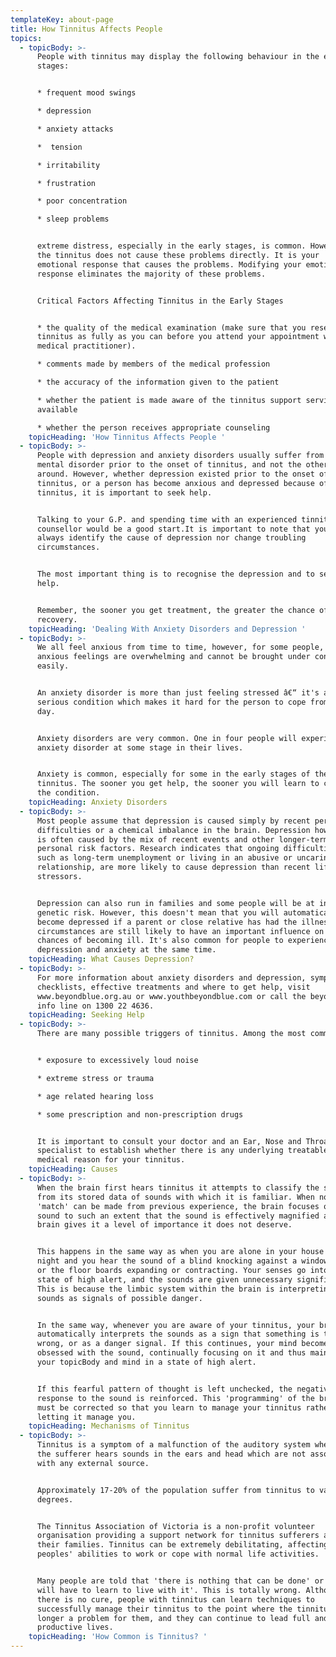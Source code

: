 ```yaml
---
templateKey: about-page
title: How Tinnitus Affects People
topics:
  - topicBody: >-
      People with tinnitus may display the following behaviour in the early
      stages:


      * frequent mood swings

      * depression

      * anxiety attacks

      *  tension

      * irritability

      * frustration

      * poor concentration

      * sleep problems


      extreme distress, especially in the early stages, is common. However,
      the tinnitus does not cause these problems directly. It is your
      emotional response that causes the problems. Modifying your emotional
      response eliminates the majority of these problems.


      Critical Factors Affecting Tinnitus in the Early Stages


      * the quality of the medical examination (make sure that you research
      tinnitus as fully as you can before you attend your appointment with a
      medical practitioner).

      * comments made by members of the medical profession

      * the accuracy of the information given to the patient

      * whether the patient is made aware of the tinnitus support services
      available

      * whether the person receives appropriate counseling
    topicHeading: 'How Tinnitus Affects People '
  - topicBody: >-
      People with depression and anxiety disorders usually suffer from their
      mental disorder prior to the onset of tinnitus, and not the other way
      around. However, whether depression existed prior to the onset of the
      tinnitus, or a person has become anxious and depressed because of their
      tinnitus, it is important to seek help.


      Talking to your G.P. and spending time with an experienced tinnitus
      counsellor would be a good start.It is important to note that you can't
      always identify the cause of depression nor change troubling
      circumstances.


      The most important thing is to recognise the depression and to seek
      help.


      Remember, the sooner you get treatment, the greater the chance of a fast
      recovery.
    topicHeading: 'Dealing With Anxiety Disorders and Depression '
  - topicBody: >-
      We all feel anxious from time to time, however, for some people, these
      anxious feelings are overwhelming and cannot be brought under control
      easily.


      An anxiety disorder is more than just feeling stressed â€“ it's a
      serious condition which makes it hard for the person to cope from day to
      day.


      Anxiety disorders are very common. One in four people will experience an
      anxiety disorder at some stage in their lives.


      Anxiety is common, especially for some in the early stages of their
      tinnitus. The sooner you get help, the sooner you will learn to control
      the condition.
    topicHeading: Anxiety Disorders
  - topicBody: >-
      Most people assume that depression is caused simply by recent personal
      difficulties or a chemical imbalance in the brain. Depression however,
      is often caused by the mix of recent events and other longer-term or
      personal risk factors. Research indicates that ongoing difficulties,
      such as long-term unemployment or living in an abusive or uncaring
      relationship, are more likely to cause depression than recent life
      stressors.


      Depression can also run in families and some people will be at increased
      genetic risk. However, this doesn't mean that you will automatically
      become depressed if a parent or close relative has had the illness. Life
      circumstances are still likely to have an important influence on your
      chances of becoming ill. It's also common for people to experience
      depression and anxiety at the same time.
    topicHeading: What Causes Depression?
  - topicBody: >-
      For more information about anxiety disorders and depression, symptom
      checklists, effective treatments and where to get help, visit
      www.beyondblue.org.au or www.youthbeyondblue.com or call the beyondblue
      info line on 1300 22 4636.
    topicHeading: Seeking Help
  - topicBody: >-
      There are many possible triggers of tinnitus. Among the most common are:


      * exposure to excessively loud noise

      * extreme stress or trauma

      * age related hearing loss

      * some prescription and non-prescription drugs


      It is important to consult your doctor and an Ear, Nose and Throat (ENT)
      specialist to establish whether there is any underlying treatable
      medical reason for your tinnitus.
    topicHeading: Causes
  - topicBody: >-
      When the brain first hears tinnitus it attempts to classify the sound
      from its stored data of sounds with which it is familiar. When no
      'match' can be made from previous experience, the brain focuses on the
      sound to such an extent that the sound is effectively magnified and the
      brain gives it a level of importance it does not deserve.


      This happens in the same way as when you are alone in your house at
      night and you hear the sound of a blind knocking against a window sill,
      or the floor boards expanding or contracting. Your senses go into a
      state of high alert, and the sounds are given unnecessary significance.
      This is because the limbic system within the brain is interpreting the
      sounds as signals of possible danger.


      In the same way, whenever you are aware of your tinnitus, your brain
      automatically interprets the sounds as a sign that something is terribly
      wrong, or as a danger signal. If this continues, your mind becomes
      obsessed with the sound, continually focusing on it and thus maintaining
      your topicBody and mind in a state of high alert.


      If this fearful pattern of thought is left unchecked, the negative
      response to the sound is reinforced. This 'programming' of the brain
      must be corrected so that you learn to manage your tinnitus rather than
      letting it manage you.
    topicHeading: Mechanisms of Tinnitus
  - topicBody: >-
      Tinnitus is a symptom of a malfunction of the auditory system where by
      the sufferer hears sounds in the ears and head which are not associated
      with any external source.


      Approximately 17-20% of the population suffer from tinnitus to varying
      degrees.


      The Tinnitus Association of Victoria is a non-profit volunteer
      organisation providing a support network for tinnitus sufferers and
      their families. Tinnitus can be extremely debilitating, affecting
      peoples' abilities to work or cope with normal life activities.


      Many people are told that 'there is nothing that can be done' or 'you
      will have to learn to live with it'. This is totally wrong. Although
      there is no cure, people with tinnitus can learn techniques to
      successfully manage their tinnitus to the point where the tinnitus is no
      longer a problem for them, and they can continue to lead full and
      productive lives.
    topicHeading: 'How Common is Tinnitus? '
---
```


